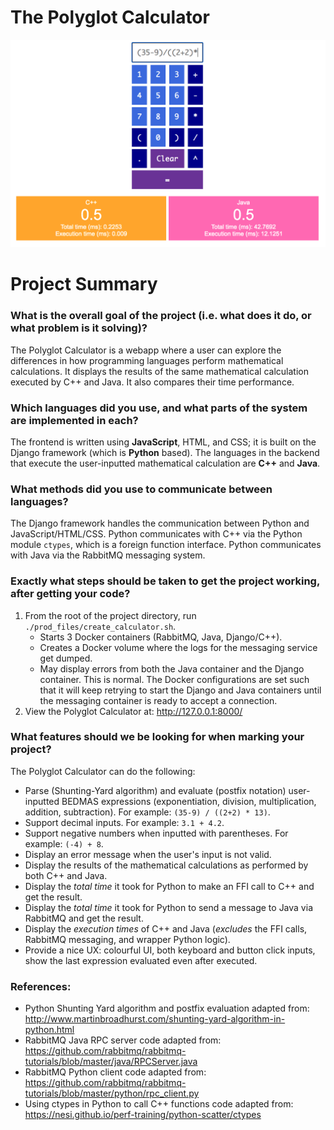 # The Polyglot Calculator

![Screenshot of the webapp.](calculator.png)

# Project Summary

### What is the overall goal of the project (i.e. what does it do, or what problem is it solving)?
The Polyglot Calculator is a webapp where a user can explore the differences in how programming languages perform mathematical calculations. It displays the results of the same mathematical calculation executed by C++ and Java. It also compares their time performance.

### Which languages did you use, and what parts of the system are implemented in each?
The frontend is written using **JavaScript**, HTML, and CSS; it is built on the Django framework (which is **Python** based). The languages in the backend that execute the user-inputted mathematical calculation are **C++** and **Java**.

### What methods did you use to communicate between languages?
The Django framework handles the communication between Python and JavaScript/HTML/CSS. Python communicates with C++ via the Python module `ctypes`, which is a foreign function interface. Python communicates with Java via the RabbitMQ messaging system.

### Exactly what steps should be taken to get the project working, after getting your code? 
1. From the root of the project directory, run `./prod_files/create_calculator.sh`. 
    - Starts 3 Docker containers (RabbitMQ, Java, Django/C++). 
    - Creates a Docker volume where the logs for the messaging service get dumped.
    - May display errors from both the Java container and the Django container. This is normal. The Docker configurations are set such that it will keep retrying to start the Django and Java containers until the messaging container is ready to accept a connection.
2. View the Polyglot Calculator at: http://127.0.0.1:8000/

### What features should we be looking for when marking your project?
The Polyglot Calculator can do the following:
- Parse (Shunting-Yard algorithm) and evaluate (postfix notation) user-inputted BEDMAS expressions (exponentiation, division, multiplication, addition, subtraction). For example: `(35-9) / ((2+2) * 13)`.
- Support decimal inputs. For example: `3.1 + 4.2`.
- Support negative numbers when inputted with parentheses. For example: `(-4) + 8`.
- Display an error message when the user's input is not valid.
- Display the results of the mathematical calculations as performed by both C++ and Java.
- Display the *total time* it took for Python to make an FFI call to C++ and get the result.
- Display the *total time* it took for Python to send a message to Java via RabbitMQ and get the result.
- Display the *execution times* of C++ and Java (*excludes* the FFI calls, RabbitMQ messaging, and wrapper Python logic).
- Provide a nice UX: colourful UI, both keyboard and button click inputs, show the last expression evaluated even after executed.

### References:
- Python Shunting Yard algorithm and postfix evaluation adapted from: http://www.martinbroadhurst.com/shunting-yard-algorithm-in-python.html
- RabbitMQ Java RPC server code adapted from: https://github.com/rabbitmq/rabbitmq-tutorials/blob/master/java/RPCServer.java
- RabbitMQ Python client code adapted from: https://github.com/rabbitmq/rabbitmq-tutorials/blob/master/python/rpc_client.py
- Using ctypes in Python to call C++ functions code adapted from: https://nesi.github.io/perf-training/python-scatter/ctypes
